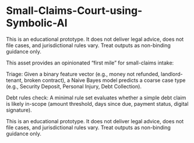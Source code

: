 # Small-Claims-Court-using-Symbolic-AI
This is an educational prototype. It does not deliver legal advice, does not file cases, and jurisdictional rules vary. Treat outputs as non-binding guidance only. 

This asset provides an opinionated “first mile” for small-claims intake:

Triage: Given a binary feature vector (e.g., money not refunded, landlord-tenant, broken contract), a Naive Bayes model predicts a coarse case type (e.g., Security Deposit, Personal Injury, Debt Collection).

Debt rules check: A minimal rule set evaluates whether a simple debt claim is likely in-scope (amount threshold, days since due, payment status, digital signature).

This is an educational prototype. It does not deliver legal advice, does not file cases, and jurisdictional rules vary. Treat outputs as non-binding guidance only. 
